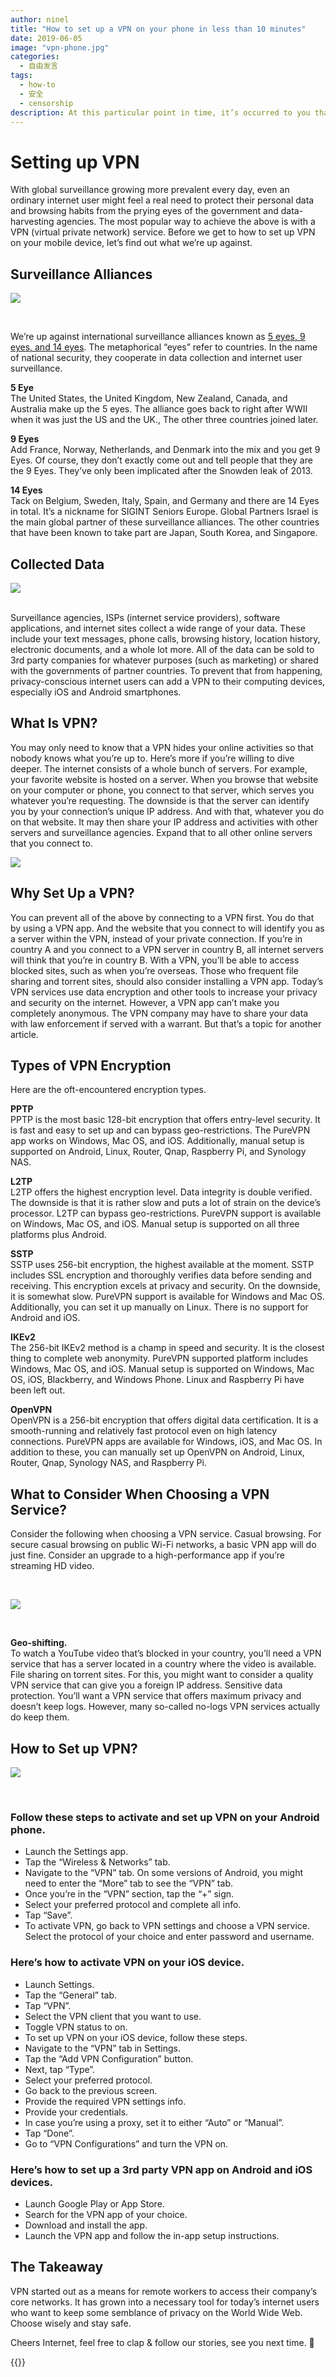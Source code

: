 ```yaml
---
author: ninel
title: "How to set up a VPN on your phone in less than 10 minutes"
date: 2019-06-05
image: "vpn-phone.jpg"
categories:
  - 自由发言
tags:
  - how-to
  - 安全
  - censorship
description: At this particular point in time, it’s occurred to you that it might be a good idea to set up a VPN (Virtual Private Network) on your mobile phone. However, the problem is that you don’t have any idea of where to begin. Well, the good news is thatyou’ve come to the right place. We’re here to tell you how to set up your new VPN in just a few minutes on either your iPhone or your Android device.
---
```



# Setting up VPN

With global surveillance growing more prevalent every day, even an ordinary internet user might feel a real need to protect their personal data and browsing habits from the prying eyes of the government and data-harvesting agencies. The most popular way to achieve the above is with a VPN (virtual private network) service. Before we get to how to set up VPN on your mobile device, let’s find out what we’re up against.

## Surveillance Alliances

![](vpn2.jpg)

<br/>

We’re up against international surveillance alliances known as [5 eyes, 9 eyes, and 14 eyes](https://restoreprivacy.com/5-eyes-9-eyes-14-eyes/). The metaphorical “eyes” refer to countries. In the name of national security, they cooperate in data collection and internet user surveillance.

**5 Eye** <br/> The United States, the United Kingdom, New Zealand, Canada, and Australia make up the 5 eyes. The alliance goes back to right after WWII when it was just the US and the UK., The other three countries joined later.

**9 Eyes** <br/> Add France, Norway, Netherlands, and Denmark into the mix and you get 9 Eyes. Of course, they don’t exactly come out and tell people that they are the 9 Eyes. They’ve only been implicated after the Snowden leak of 2013.

**14 Eyes** <br/> Tack on Belgium, Sweden, Italy, Spain, and Germany and there are 14 Eyes in total. It’s a nickname for SIGINT Seniors Europe. Global Partners Israel is the main global partner of these surveillance alliances. The other countries that have been known to take part are Japan, South Korea, and Singapore.


## Collected Data

![](vpn3.jpg)

<br/>
Surveillance agencies, ISPs (internet service providers), software applications, and internet sites collect a wide range of your data. These include your text messages, phone calls, browsing history, location history, electronic documents, and a whole lot more. All of the data can be sold to 3rd party companies for whatever purposes (such as marketing) or shared with the governments of partner countries. To prevent that from happening, privacy-conscious internet users can add a VPN to their computing devices, especially iOS and Android smartphones.

## What Is VPN?

You may only need to know that a VPN hides your online activities so that nobody knows what you’re up to. Here’s more if you’re willing to dive deeper. The internet consists of a whole bunch of servers. For example, your favorite website is hosted on a server. When you browse that website on your computer or phone, you connect to that server, which serves you whatever you’re requesting. The downside is that the server can identify you by your connection’s unique IP address. And with that, whatever you do on that website. It may then share your IP address and activities with other servers and surveillance agencies. Expand that to all other online servers that you connect to.

![](vpn4.jpg)

## Why Set Up a VPN?

You can prevent all of the above by connecting to a VPN first. You do that by using a VPN app. And the website that you connect to will identify you as a server within the VPN, instead of your private connection. If you’re in country A and you connect to a VPN server in country B, all internet servers will think that you’re in country B. With a VPN, you’ll be able to access blocked sites, such as when you’re overseas. Those who frequent file sharing and torrent sites, should also consider installing a VPN app. Today’s VPN services use data encryption and other tools to increase your privacy and security on the internet. However, a VPN app can’t make you completely anonymous. The VPN company may have to share your data with law enforcement if served with a warrant. But that’s a topic for another article.

## Types of VPN Encryption

Here are the oft-encountered encryption types.

**PPTP** <br/> PPTP is the most basic 128-bit encryption that offers entry-level security. It is fast and easy to set up and can bypass geo-restrictions. The PureVPN app works on Windows, Mac OS, and iOS. Additionally, manual setup is supported on Android, Linux, Router, Qnap, Raspberry Pi, and Synology NAS.

**L2TP** <br/> L2TP offers the highest encryption level. Data integrity is double verified. The downside is that it is rather slow and puts a lot of strain on the device’s processor. L2TP can bypass geo-restrictions. PureVPN support is available on Windows, Mac OS, and iOS. Manual setup is supported on all three platforms plus Android.

**SSTP**<br/> SSTP uses 256-bit encryption, the highest available at the moment. SSTP includes SSL encryption and thoroughly verifies data before sending and receiving. This encryption excels at privacy and security. On the downside, it is somewhat slow. PureVPN support is available for Windows and Mac OS. Additionally, you can set it up manually on Linux. There is no support for Android and iOS.

**IKEv2**<br/> The 256-bit IKEv2 method is a champ in speed and security. It is the closest thing to complete web anonymity. PureVPN supported platform includes Windows, Mac OS, and iOS. Manual setup is supported on Windows, Mac OS, iOS, Blackberry, and Windows Phone. Linux and Raspberry Pi have been left out.

**OpenVPN** <br/> OpenVPN is a 256-bit encryption that offers digital data certification. It is a smooth-running and relatively fast protocol even on high latency connections. PureVPN apps are available for Windows, iOS, and Mac OS. In addition to these, you can manually set up OpenVPN on Android, Linux, Router, Qnap, Synology NAS, and Raspberry Pi.

## What to Consider When Choosing a VPN Service?

Consider the following when choosing a VPN service. Casual browsing. For secure casual browsing on public Wi-Fi networks, a basic VPN app will do just fine. Consider an upgrade to a high-performance app if you’re streaming HD video.

</br>

![](vpn5.jpg)

</br>

**Geo-shifting.** <br/> To watch a YouTube video that’s blocked in your country, you’ll need a VPN service that has a server located in a country where the video is available. File sharing on torrent sites. For this, you might want to consider a quality VPN service that can give you a foreign IP address. Sensitive data protection. You’ll want a VPN service that offers maximum privacy and doesn’t keep logs. However, many so-called no-logs VPN services actually do keep them.

## How to Set up VPN?

![](vpn6.jpg)

<br/>

### Follow these steps to activate and set up VPN on your **Android phone**. <br/>
- Launch the Settings app. <br/>
- Tap the “Wireless & Networks” tab.<br/>
- Navigate to the “VPN” tab. On some versions of Android, you might need to enter the “More” tab to see the “VPN” tab. <br/>
- Once you’re in the “VPN” section, tap the “+” sign.<br/>
- Select your preferred protocol and complete all info.<br/>
- Tap “Save”.<br/>
- To activate VPN, go back to VPN settings and choose a VPN service. Select the protocol of your choice and enter password and username.<br/>

### Here’s how to activate VPN on your **iOS device**.<br/>
- Launch Settings.<br/>
- Tap the “General” tab.<br/>
- Tap “VPN”.<br/>
- Select the VPN client that you want to use.<br/>
- Toggle VPN status to on.<br/>
- To set up VPN on your iOS device, follow these steps.<br/>
- Navigate to the “VPN” tab in Settings.<br/>
- Tap the “Add VPN Configuration” button.<br/>
- Next, tap “Type”.<br/>
- Select your preferred protocol.<br/>
- Go back to the previous screen.<br/>
- Provide the required VPN settings info.<br/>
- Provide your credentials.<br/>
- In case you’re using a proxy, set it to either “Auto” or “Manual”.<br/>
- Tap “Done”. <br/>
- Go to “VPN Configurations” and turn the VPN on.<br/>

### Here’s how to **set up a 3rd party VPN app on Android and iOS devices**.<br/>
- Launch Google Play or App Store.<br/>
- Search for the VPN app of your choice.<br/>
- Download and install the app.<br/>
- Launch the VPN app and follow the in-app setup instructions.<br/>

## The Takeaway

VPN started out as a means for remote workers to access their company’s core networks. It has grown into a necessary tool for today’s internet users who want to keep some semblance of privacy on the World Wide Web. Choose wisely and stay safe.

Cheers Internet, feel free to clap & follow our stories, see you next time. 🤫

{{<tweet id="1142099377546244098">}}
